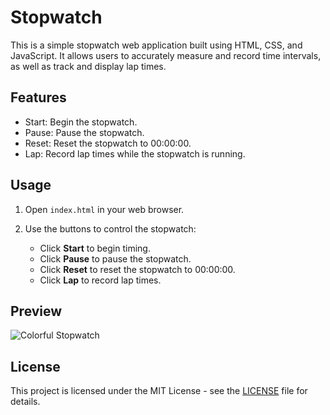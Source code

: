 # Stopwatch

This is a simple stopwatch web application built using HTML, CSS, and JavaScript. It allows users to accurately measure and record time intervals, as well as track and display lap times.

## Features

- Start: Begin the stopwatch.
- Pause: Pause the stopwatch.
- Reset: Reset the stopwatch to 00:00:00.
- Lap: Record lap times while the stopwatch is running.

## Usage

1. Open `index.html` in your web browser.

2. Use the buttons to control the stopwatch:

    - Click **Start** to begin timing.
    - Click **Pause** to pause the stopwatch.
    - Click **Reset** to reset the stopwatch to 00:00:00.
    - Click **Lap** to record lap times.

## Preview

![Colorful Stopwatch](preview.png)

## License

This project is licensed under the MIT License - see the [LICENSE](LICENSE) file for details.
